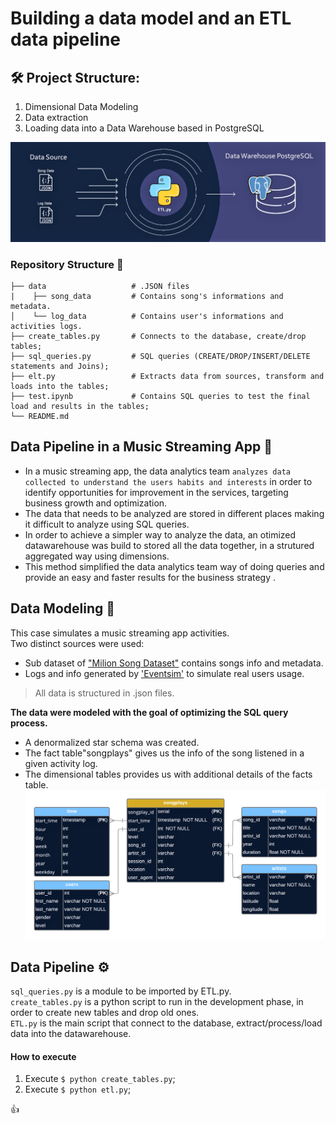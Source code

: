 # Building a data model and an ETL data pipeline 
## 🛠 Project Structure:
1. Dimensional Data Modeling 
2. Data extraction
3. Loading data into a Data Warehouse based in PostgreSQL

![main](etl-pipeline.png)
### Repository Structure 📂

    ├── data                   # .JSON files 
    |    ├── song_data         # Contains song's informations and metadata. 
    │    └── log_data          # Contains user's informations and activities logs.
    ├── create_tables.py       # Connects to the database, create/drop tables; 
    ├── sql_queries.py         # SQL queries (CREATE/DROP/INSERT/DELETE statements and Joins);
    ├── elt.py                 # Extracts data from sources, transform and loads into the tables;
    ├── test.ipynb             # Contains SQL queries to test the final load and results in the tables; 
    └── README.md

## Data Pipeline in a Music Streaming App 🎼 
- In a music streaming app, the data analytics team `analyzes data collected to understand the users habits and interests` 
in order to identify opportunities for improvement in the services, targeting business growth and optimization. 
- The data that needs to be analyzed are stored in different places making it difficult to analyze using SQL queries. 
- In order to achieve a simpler way to analyze the data, an otimized datawarehouse was build to stored all the data together, in a strutured aggregated way using dimensions.   
- This method simplified the data analytics team way of doing queries and provide an easy and faster results for the business strategy . 

## Data Modeling 💾
This case simulates a music streaming app activities.       
Two distinct sources were used:   
- Sub dataset of ["Milion Song Dataset"](http://millionsongdataset.com/) contains songs info and metadata.
- Logs and info generated by ['Eventsim'](https://github.com/Interana/eventsim) to simulate real users usage.
> All data is structured in .json files.

**The data were modeled with the goal of optimizing the SQL query process.** <br>
- A denormalized star schema was created. 
- The fact table"songplays" gives us the info of the song listened in a given activity log. 
- The dimensional tables provides us with additional details of the facts table.
![main](data_model_postgre.png)

## Data Pipeline ⚙
`sql_queries.py` is a module to be imported by ETL.py.   
`create_tables.py` is a python script to run in the development phase, in order to create new tables and drop old ones.   
`ETL.py` is the main script that connect to the database, extract/process/load data into the datawarehouse. 
 
#### How to execute
1. Execute `$ python create_tables.py`;
2. Execute `$ python etl.py`;

👍





